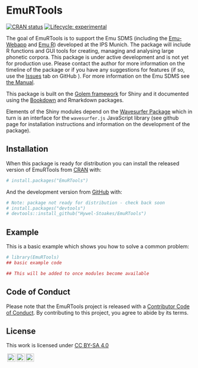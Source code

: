 
<!-- README.md is generated from README.Rmd. Please edit that file -->

# EmuRTools

<!-- badges: start -->

[![CRAN
status](https://www.r-pkg.org/badges/version/emuRTools)](https://CRAN.R-project.org/package=emuRTools)
[![Lifecycle:
experimental](https://img.shields.io/badge/lifecycle-experimental-orange.svg)](https://www.tidyverse.org/lifecycle/#experimental)

<!-- badges: end -->

The goal of EmuRTools is to support the Emu SDMS (including the
[Emu-Webapp](https://github.com/IPS-LMU/EMU-webApp/) and [Emu
R](https://github.com/IPS-LMU/emuR/)) developed at the IPS Munich. The
package will include R functions and GUI tools for creating, managing
and analysing large phonetic corpora. This package is under active
development and is not yet for production use. Please contact the author
for more information on the timeline of the package or if you have any
suggestions for features (if so, use the
[Issues](https://github.com/Hywel-Stoakes/EmuRTools/issues) tab on
GitHub ). For more information on the Emu SDMS see [the
Manual](https://ips-lmu.github.io/The-EMU-SDMS-Manual/).

This package is built on the [Golem
framework](https://engineering-shiny.org/golem.html) for Shiny and it
documented using the [Bookdown](https://bookdown.org) and Rmarkdown
packages.

Elements of the Shiny modules depend on the [Wavesurfer
Package](https://github.com/Athospd/wavesurfer) which in turn is an
interface for the `wavesurfer.js` JavaScript library (see github page
for installation instructions and information on the development of the
package).

## Installation

When this package is ready for distribution you can install the released
version of EmuRTools from [CRAN](https://CRAN.R-project.org) with:

``` r
# install.packages("EmuRTools")
```

And the development version from [GitHub](https://github.com/) with:

``` r
# Note: package not ready for distribution - check back soon
# install.packages("devtools")
# devtools::install_github("Hywel-Stoakes/EmuRTools")
```

## Example

This is a basic example which shows you how to solve a common problem:

``` r
# library(EmuRTools)
## basic example code

## This will be added to once modules become available
```

## Code of Conduct

Please note that the EmuRTools project is released with a [Contributor
Code of
Conduct](https://contributor-covenant.org/version/2/0/CODE_OF_CONDUCT.html).
By contributing to this project, you agree to abide by its terms.

## License

<p xmlns:dct="http://purl.org/dc/terms/" xmlns:cc="http://creativecommons.org/ns#" class="license-text">
This work is licensed under
<a rel="license" href="https://creativecommons.org/licenses/by-sa/4.0">CC
BY-SA 4.0
</p>
<p>
<img style="height:22px!important;margin-left:3px;vertical-align:text-bottom;" src="https://mirrors.creativecommons.org/presskit/icons/cc.svg?ref=chooser-v1" /><img style="height:22px!important;margin-left:3px;vertical-align:text-bottom;" src="https://mirrors.creativecommons.org/presskit/icons/by.svg?ref=chooser-v1" /><img style="height:22px!important;margin-left:3px;vertical-align:text-bottom;" src="https://mirrors.creativecommons.org/presskit/icons/sa.svg?ref=chooser-v1" /></a>
</p>
